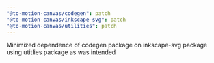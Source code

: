 ```yaml
---
"@to-motion-canvas/codegen": patch
"@to-motion-canvas/inkscape-svg": patch
"@to-motion-canvas/utilities": patch
---
```


Minimized dependence of codegen package on inkscape-svg package using utitlies package as was intended
